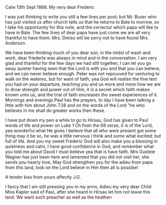  Calw 13th Sept 1868.
My very dear Frederic

I was just thinking to write you still a few lines per post; but Mr. Buser who has just visited us after church tells us that he returns to Bale to morrow, so I take his opportunity for this note, and the correctur which papa will like to have in Bale. The few lines of dear papa have just come we are all very thankful to have them. Mrs. Dreiss will be sorry not to have found Mrs. Anderson.

We have been thinking much of you dear son, in the midst of wash and work, dear friederle was always in mind and in the conversation. I am very glad and thankful for the few days we had still together, I can let you go away quieter having seen that the Lord is with you and that you can believe, and we can never believe enough. Peter was not reprouved for venturing to walk on the wateres, but for want of faith, yea God will realise the fine text you had on your departure, teaching you and us more and more how we are to drow strength and power out of Him, it is a secret which faith makes known unto us, and the trial of faith encreases the sweet experiences of it. 
Mornings and evenings Paul has the prayers. to day I have been talking a little with him about John 7.38 and on the words of the Lord "he who believes in me shall do greater works then these.

I have put down my pen a while to go to Hirsau, God has given to Paul words of life and power on Luke 1 Ch from the 68 verse, it is of the Lord, yea wonderful what He gives I believe that all who were present got some thing may it be so, he was a little nervous I think and some what excited; but full of life. And you my sweet Frederic God will also make you a blessing in quietness and calm, I have good confidence in God, and remember what you told me about David I must believe yea that is have faith. Mrs Gustele Wagner has just been here and lamented that you did not visit her, she sends you hearty love, May God strengthen you for the adieu from papa from this land, look on the Lord believe in Him then all is possibel

A tender kiss from yours affectly
 J.G.

I fancy that I am still pressing you in my arms, Adieu my very dear Child 
Miss Kapler said of Paul, after she heard in Hirsau let him not leave this land. We want such preacher as well as the heathen
